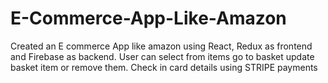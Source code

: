 # E-Commerce-App-Like-Amazon
Created an E commerce App like amazon using React, Redux as frontend and Firebase as backend. User can select from items go to basket update basket item or remove them. Check in card details using STRIPE payments
